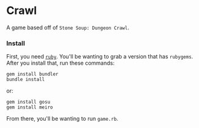 # Crawl
A game based off of `Stone Soup: Dungeon Crawl`.

### Install
First, you need [`ruby`](https://www.ruby-lang.org/en/downloads/). You'll be wanting to grab a version that has `rubygems`. After you install that, run these commands:
```
gem install bundler
bundle install
```
or:
```
gem install gosu
gem install meiro
```

From there, you'll be wanting to run `game.rb`.
